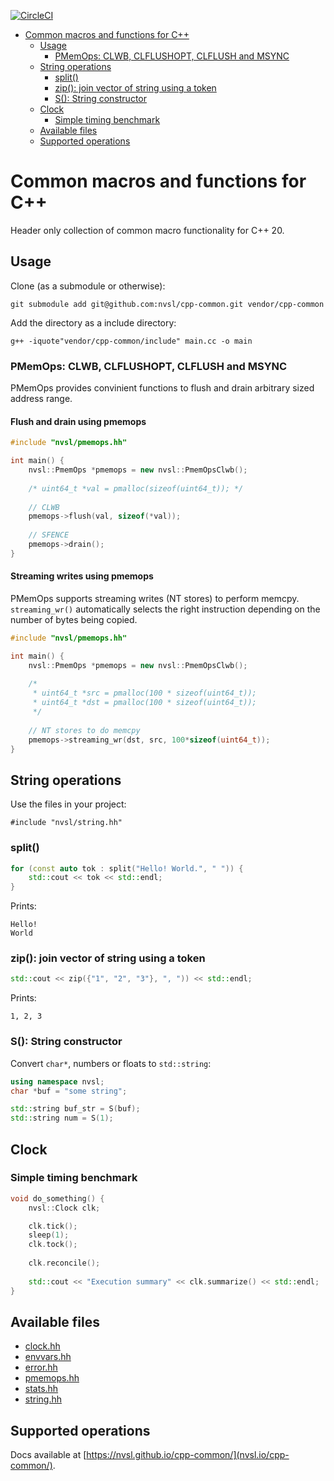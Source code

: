 [![CircleCI](https://circleci.com/gh/NVSL/cpp-common/tree/master.svg?style=svg&circle-token=303fcb99481c32f94d3eac4fd719a1ae524efc10)](https://circleci.com/gh/NVSL/cpp-common/tree/master)

-   [Common macros and functions for
    C++](#common-macros-and-functions-for-c)
    -   [Usage](#usage)
        -   [PMemOps: CLWB, CLFLUSHOPT, CLFLUSH and
            MSYNC](#pmemops-clwb-clflushopt-clflush-and-msync)
    -   [String operations](#string-operations)
        -   [split()](#split)
        -   [zip(): join vector of string using a
            token](#zip-join-vector-of-string-using-a-token)
        -   [S(): String constructor](#s-string-constructor)
    -   [Clock](#clock)
        -   [Simple timing benchmark](#simple-timing-benchmark)
    -   [Available files](#available-files)
    -   [Supported operations](#supported-operations)

# Common macros and functions for C++

Header only collection of common macro functionality for C++ 20.

## Usage
Clone (as a submodule or otherwise):
```shell
git submodule add git@github.com:nvsl/cpp-common.git vendor/cpp-common
```

Add the directory as a include directory:
```shell
g++ -iquote"vendor/cpp-common/include" main.cc -o main
```


### PMemOps: CLWB, CLFLUSHOPT, CLFLUSH and MSYNC

PMemOps provides convinient functions to flush and drain arbitrary sized address
range.

#### Flush and drain using pmemops

```cpp
#include "nvsl/pmemops.hh"

int main() {
    nvsl::PmemOps *pmemops = new nvsl::PmemOpsClwb();
    
    /* uint64_t *val = pmalloc(sizeof(uint64_t)); */
    
    // CLWB
    pmemops->flush(val, sizeof(*val));
    
    // SFENCE
    pmemops->drain();
}

```

#### Streaming writes using pmemops
PMemOps supports streaming writes (NT stores) to perform memcpy.  
`streaming_wr()` automatically selects the right instruction depending on the
number of bytes being copied.


```cpp
#include "nvsl/pmemops.hh"

int main() {
    nvsl::PmemOps *pmemops = new nvsl::PmemOpsClwb();
    
    /* 
     * uint64_t *src = pmalloc(100 * sizeof(uint64_t)); 
     * uint64_t *dst = pmalloc(100 * sizeof(uint64_t)); 
     */
    
    // NT stores to do memcpy
    pmemops->streaming_wr(dst, src, 100*sizeof(uint64_t));
}
```

## String operations
Use the files in your project:

```
#include "nvsl/string.hh"
```

### split() 
```cpp
for (const auto tok : split("Hello! World.", " ")) {
    std::cout << tok << std::endl;
}
```

Prints:
```
Hello!
World
```

### zip(): join vector of string using a token
```cpp
std::cout << zip({"1", "2", "3"}, ", ")) << std::endl;
```

Prints:
```
1, 2, 3
```

### S(): String constructor
Convert `char*`, numbers or floats to `std::string`:

```cpp
using namespace nvsl;
char *buf = "some string";

std::string buf_str = S(buf);
std::string num = S(1);
```

## Clock
### Simple timing benchmark

```cpp
void do_something() {
    nvsl::Clock clk;

    clk.tick();
    sleep(1);
    clk.tock();
    
    clk.reconcile();
    
    std::cout << "Execution summary" << clk.summarize() << std::endl;
}
```

## Available files
- [clock.hh](include/nvsl/clock.hh)
- [envvars.hh](include/nvsl/envvars.hh)
- [error.hh](include/nvsl/error.hh)
- [pmemops.hh](include/nvsl/pmemops.hh)
- [stats.hh](include/nvsl/stats.hh)
- [string.hh](include/nvsl/string.hh)

## Supported operations
Docs available at [https://nvsl.github.io/cpp-common/](nvsl.io/cpp-common/).
